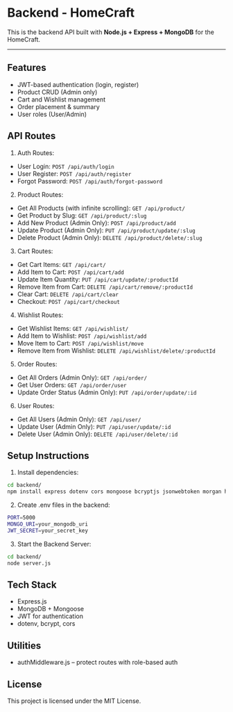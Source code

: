# Backend - HomeCraft

This is the backend API built with **Node.js + Express + MongoDB** for the HomeCraft.

---

## Features

- JWT-based authentication (login, register)
- Product CRUD (Admin only)
- Cart and Wishlist management
- Order placement & summary
- User roles (User/Admin)


## API Routes

1. Auth Routes:
- User Login: `POST /api/auth/login`
- User Register: `POST /api/auth/register`
- Forgot Password: `POST /api/auth/forgot-password`

2. Product Routes:
- Get All Products (with infinite scrolling): `GET /api/product/`
- Get Product by Slug: `GET /api/product/:slug`
- Add New Product (Admin Only): `POST /api/product/add`
- Update Product (Admin Only): `PUT /api/product/update/:slug`
- Delete Product (Admin Only): `DELETE /api/product/delete/:slug`

3. Cart Routes:
- Get Cart Items: `GET /api/cart/`
- Add Item to Cart: `POST /api/cart/add`
- Update Item Quantity: `PUT /api/cart/update/:productId`
- Remove Item from Cart: `DELETE /api/cart/remove/:productId`
- Clear Cart: `DELETE /api/cart/clear`
- Checkout: `POST /api/cart/checkout`

4. Wishlist Routes:
- Get Wishlist Items: `GET /api/wishlist/`
- Add Item to Wishlist: `POST /api/wishlist/add`
- Move Item to Cart: `POST /api/wishlist/move`
- Remove Item from Wishlist: `DELETE /api/wishlist/delete/:productId`

5. Order Routes:
- Get All Orders (Admin Only): `GET /api/order/`
- Get User Orders: `GET /api/order/user`
- Update Order Status (Admin Only): `PUT /api/order/update/:id`

6. User Routes:
- Get All Users (Admin Only): `GET /api/user/`
- Update User (Admin Only): `PUT /api/user/update/:id`
- Delete User (Admin Only): `DELETE /api/user/delete/:id`

## Setup Instructions

1. Install dependencies:
```bash
cd backend/
npm install express dotenv cors mongoose bcryptjs jsonwebtoken morgan helmet slugify
```

2. Create .env files in the backend:
```bash
PORT=5000
MONGO_URI=your_mongodb_uri
JWT_SECRET=your_secret_key
```

3. Start the Backend Server:
```bash
cd backend/
node server.js
```

## Tech Stack
- Express.js
- MongoDB + Mongoose
- JWT for authentication
- dotenv, bcrypt, cors

## Utilities
- authMiddleware.js – protect routes with role-based auth

## License
This project is licensed under the MIT License.